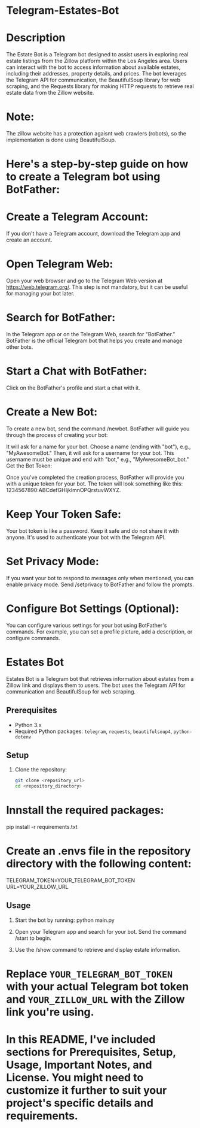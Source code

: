 # Telegram-Estates-Bot

# Description
The Estate Bot is a Telegram bot designed to assist users in exploring real estate listings from the Zillow platform within the Los Angeles area. Users can interact with the bot to access information about available estates, including their addresses, property details, and prices. The bot leverages the Telegram API for communication, the BeautifulSoup library for web scraping, and the Requests library for making HTTP requests to retrieve real estate data from the Zillow website.

# Note:
The zillow website has a protection agaisnt web crawlers (robots), so the implementation is done using BeautifulSoup.

# Here's a step-by-step guide on how to create a Telegram bot using BotFather:

# Create a Telegram Account:

If you don't have a Telegram account, download the Telegram app and create an account.

# Open Telegram Web:

Open your web browser and go to the Telegram Web version at https://web.telegram.org/. This step is not mandatory, but it can be useful for managing your bot later.

# Search for BotFather:

In the Telegram app or on the Telegram Web, search for "BotFather." BotFather is the official Telegram bot that helps you create and manage other bots.

# Start a Chat with BotFather:

Click on the BotFather's profile and start a chat with it.

# Create a New Bot:

To create a new bot, send the command /newbot. BotFather will guide you through the process of creating your bot:

It will ask for a name for your bot. Choose a name (ending with "bot"), e.g., "MyAwesomeBot."
Then, it will ask for a username for your bot. This username must be unique and end with "bot," e.g., "MyAwesomeBot_bot."
Get the Bot Token:

Once you've completed the creation process, BotFather will provide you with a unique token for your bot. The token will look something like this: 1234567890:ABCdefGHIjklmnOPQrstuvWXYZ.

# Keep Your Token Safe:

Your bot token is like a password. Keep it safe and do not share it with anyone. It's used to authenticate your bot with the Telegram API.

# Set Privacy Mode:

If you want your bot to respond to messages only when mentioned, you can enable privacy mode. Send /setprivacy to BotFather and follow the prompts.

# Configure Bot Settings (Optional):

You can configure various settings for your bot using BotFather's commands. For example, you can set a profile picture, add a description, or configure commands.

# Estates Bot

Estates Bot is a Telegram bot that retrieves information about estates from a Zillow link and displays them to users. The bot uses the Telegram API for communication and BeautifulSoup for web scraping.

## Prerequisites

- Python 3.x
- Required Python packages: `telegram`, `requests`, `beautifulsoup4`, `python-dotenv`

## Setup

1. Clone the repository:
   ```bash
   git clone <repository_url>
   cd <repository_directory>
   
# Innstall the required packages:
pip install -r requirements.txt

# Create an .envs file in the repository directory with the following content:
TELEGRAM_TOKEN=YOUR_TELEGRAM_BOT_TOKEN
URL=YOUR_ZILLOW_URL

## Usage
1. Start the bot by running:
    python main.py
2. Open your Telegram app and search for your bot. Send the command /start to begin.

3. Use the /show command to retrieve and display estate information.


# Replace `YOUR_TELEGRAM_BOT_TOKEN` with your actual Telegram bot token and `YOUR_ZILLOW_URL` with the Zillow link you're using.

# In this README, I've included sections for Prerequisites, Setup, Usage, Important Notes, and License. You might need to customize it further to suit your project's specific details and requirements.


